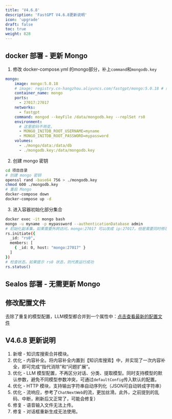 ```yaml
---
title: 'V4.6.8'
description: 'FastGPT V4.6.8更新说明'
icon: 'upgrade'
draft: false
toc: true
weight: 828
---
```


## docker 部署 - 更新 Mongo

1. 修改 docker-compose.yml 的mongo部分，补上`command`和`mongodb.key`

```yml
mongo:
    image: mongo:5.0.18
    # image: registry.cn-hangzhou.aliyuncs.com/fastgpt/mongo:5.0.18 # 阿里云
    container_name: mongo
    ports:
      - 27017:27017
    networks:
      - fastgpt
    command: mongod --keyFile /data/mongodb.key --replSet rs0
    environment:
      # 这里密码不用变。
      - MONGO_INITDB_ROOT_USERNAME=myname
      - MONGO_INITDB_ROOT_PASSWORD=mypassword
    volumes:
      - ./mongo/data:/data/db
      - ./mongodb.key:/data/mongodb.key
```

2. 创建 mongo 密钥
   
```bash
cd 项目目录
# 创建 mongo 密钥
openssl rand -base64 756 > ./mongodb.key
chmod 600 ./mongodb.key
# 重启 Mongo
docker-compose down
docker-compose up -d
```

3. 进入容器初始化部分集合

```bash
docker exec -it mongo bash
mongo -u myname -p mypassword --authenticationDatabase admin
# 初始化副本集。如果需要外网访问，mongo:27017 可以改成 ip:27017。但是需要同时修改 FastGPT 连接的参数（MONGODB_URI=mongodb://myname:mypassword@mongo:27017/fastgpt?authSource=admin => MONGODB_URI=mongodb://myname:mypassword@ip:27017/fastgpt?authSource=admin）
rs.initiate({
  _id: "rs0",
  members: [
    { _id: 0, host: "mongo:27017" }
  ]
})
# 检查状态。如果提示 rs0 状态，则代表运行成功
rs.status()
```

## Sealos 部署 - 无需更新 Mongo

## 修改配置文件

去除了重复的模型配置，LLM模型都合并到一个属性中：[点击查看最新的配置文件](/docs/development/configuration/)

## V4.6.8 更新说明

1. 新增 - 知识库搜索合并模块。
2. 优化 - 内容补全。将内容补全内置到【知识库搜索】中，并实现了一次内容补全，即可完成“指代消除”和“问题扩展”。
3. 优化 - LLM 模型配置，不再区分对话、分类、提取模型。同时支持模型的默认参数，避免不同模型参数冲突，可通过`defaultConfig`传入默认的配置。
4. 优化 - HTTP 模块，支持输出字符串自动序列化（JSON可自动转成字符串）
5. 优化 - 流响应，参考了`ChatNextWeb`的流，更加丝滑。此外，之前提到的乱码、中断，刷新后又正常了，可能会修复）
6. 修复 - 语音输入文件无法上传。
7. 修复 - 对话框重新生成无法使用。